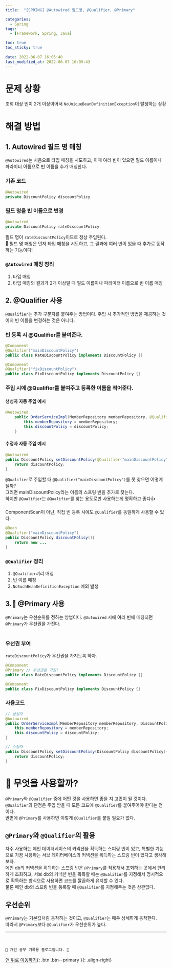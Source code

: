 ```yaml
---
title:  "[SPRING] @Autowired 필드명, @Qualifier, @Primary"

categories:
  - Spring
tags:
  - [Framework, Spring, Java]

toc: true
toc_sticky: true
 
date: 2022-06-07 16:05:40
last_modified_at: 2022-06-07 16:05:43
---
```


# 문제 상황
조회 대상 빈이 2개 이상이어서 `NoUniqueBeanDefinitionException`이 발생하는 상황

# 해결 방법
## 1. Autowired 필드 명 매칭
`@Autowired`는 처음으로 타입 매칭을 시도하고, 이때 여러 빈이 있으면 필드 이름이나 파라미터 이름으로 빈 이름을 추가 매칭한다.
### 기존 코드
```java
@Autowired
private DiscountPolicy discountPolicy
```

### 필드 명을 빈 이름으로 변경
```java
@Autowired
private DiscountPolicy rateDiscountPolicy
```
필드 명이 `rateDiscountPolicy`이므로 정상 주입된다.<br>
🌟 필드 명 매칭은 먼저 타입 매칭을 시도하고, 그 결과에 여러 빈이 있을 때 추가로 동작하는 기능이다!

### `@Autowired` 매칭 정리
1. 타입 매칭
2. 타입 매칭의 결과가 2개 이상일 때 필드 이름이나 파리미터 이름으로 빈 이름 매칭

## 2. @Qualifier 사용
`@Qualifier`는 추가 구분자를 붙여주는 방법이다. 주입 시 추가적인 방법을 제공하는 것이지 빈 이름을 변경하는 것은 아니다.
### 빈 등록 시 @Qualifier를 붙여준다.
```java
@Component
@Qualifier("mainDiscountPolicy")
public class RateDiscountPolicy implements DiscountPolicy {}
```
```java
@Component
@Qualifier("fixDiscountPolicy")
public class FixDiscountPolicy implements DiscountPolicy {}
```

### 주입 시에 @Qualifier를 붙여주고 등록한 이름을 적어준다.
#### 생성자 자동 주입 예시
```java
@Autowired
    public OrderServiceImpl(MemberRepository memberRepository, @Qualifier("mainDiscountPolicy") DiscountPolicy discountPolicy) {
        this.memberRepository = memberRepository;
        this.discountPolicy = discountPolicy;
    }
```

#### 수정자 자동 주입 예시
```java
@Autowired
public DiscountPolicy setDiscountPolicy(@Qualifier("mainDiscountPolicy") DiscountPolicy discountPolicy) {
    return discountPolicy;
}
```

`@Qualifier`로 주입할 때 `@Qualifier("mainDiscountPolicy")`를 못 찾으면 어떻게 될까?<br>
그러면 mainDiscountPolicy라는 이름의 스프링 빈을 추가로 찾는다.<br>
하지만 `@Qualifier`는 `@Qualifier`를 찾는 용도로만 사용하는게 명확하고 좋다👍<br><br>
ComponentScan이 아닌, 직접 빈 등록 시에도 `@Qualifier`를 동일하게 사용할 수 있다.
```java
@Bean
@Qualifier("mainDiscountPolicy")
public DiscountPolicy discountPolicy(){
    return new ...
}
```

### `@Qualifier` 정리
1. `@Qualifier`끼리 매칭
2. 빈 이름 매칭
3. `NoSuchBeanDefinitionException` 예외 발생

## 3.🌟 @Primary 사용
`@Primary`는 우선순위를 정하는 방법이다. `@Autowired` 시에 여러 빈에 매칭되면 `@Primary`가 우선권을 가진다.<br><br>
### 우선권 부여
`rateDiscountPolicy`가 우선권을 가지도록 하자.
```java
@Component
@Primary // 우선권을 가짐!
public class RateDiscountPolicy implements DiscountPolicy {}
```
```java
@Component
public class FixDiscountPolicy implements DiscountPolicy {}
```

### 사용코드
```java
// 생성자
@Autowired
public OrderServiceImpl(MemberRepository memberRepository, DiscountPolicy discountPolicy) {
    this.memberRepository = memberRepository;
    this.discountPolicy = discountPolicy;
}

// 수정자
public DiscountPolicy setDiscountPolicy(DiscountPolicy discountPolicy){
    return discountPolicy;
}
```

# 🤔 무엇을 사용할까?
`@Primary`와 `@Qualifier` 중에 어떤 것을 사용하면 좋을 지 고민이 될 것이다.<br>
`@Qualifier`의 단점은 주입 받을 때 모든 코드에 `@Qualifier`를 붙여주어야 한다는 점이다.<br>
반면에 `@Primary`를 사용하면 이렇게 `@Qualifier`를 붙일 필요가 없다.

## `@Primary`와 `@Qualifier`의 활용
자주 사용하는 메인 데이터베이스의 커넥션을 획득하는 스피링 빈이 있고, 특별한 기능으로 가끔 사용하는 서브 데이터베이스의 커넥션을 획득하는 스프링 빈이 있다고 생각해보자.<br>
메인 db의 커넥션을 획득하는 스프링 빈은 `@Primary`를 적용해서 조회하는 곳에서 편리하게 조회하고, 서브 db의 커넥션 빈을 획득할 때는 `@Qualifier`를 지정해서 명시적으로 획득하는 방식으로 사용하면 코드를 깔끔하게 유지할 수 있다.<br>
물론 메인 db의 스프링 빈을 등록할 때 `@Qualifier`를 지정해주는 것은 상관없다.

## 우선순위
`@Primary`는 기본값처럼 동작하는 것이고, `@Qualifier`는 매우 상세하게 동작한다.<br>
따라서 `@Primary`보다 `@Qualifier`가 우선순위가 높다.


***
<br>

    💛 개인 공부 기록용 블로그입니다. 👻

[맨 위로 이동하기](#){: .btn .btn--primary }{: .align-right}
